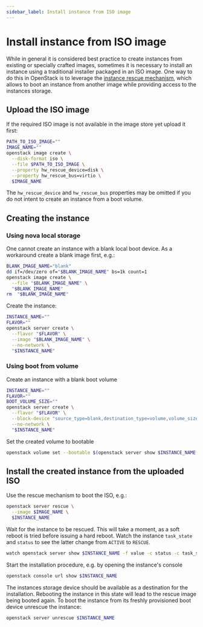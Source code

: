 ```yaml
---
sidebar_label: Install instance from ISO image
---
```


# Install instance from ISO image

While in general it is considered best practice to create instances from existing or specially crafted images, sometimes it is necessary to install an instance using a traditional installer packaged in an ISO image.
One way to do this in OpenStack is to leverage the [instance rescue mechanism](https://docs.openstack.org/nova/latest/user/rescue.html), which allows to boot an instance from another image while providing access to the instances storage.

## Upload the ISO image

If the required ISO image is not available in the image store yet upload it first:

```bash
PATH_TO_ISO_IMAGE=""
IMAGE_NAME=""
openstack image create \
  --disk-format iso \
  --file $PATH_TO_ISO_IMAGE \
  --property hw_rescue_device=disk \
  --property hw_rescue_bus=virtio \
  $IMAGE_NAME
```

The `hw_rescue_device` and `hw_rescue_bus` properties may be omitted if you do not intent to create an instance from a boot volume.

## Creating the instance

### Using nova local storage

One cannot create an instance with a blank local boot device. As a workaround create a blank image first, e.g.:

```bash
BLANK_IMAGE_NAME="blank"
dd if=/dev/zero of="$BLANK_IMAGE_NAME" bs=1k count=1
openstack image create \
  --file "$BLANK_IMAGE_NAME" \
  "$BLANK_IMAGE_NAME"
rm  "$BLANK_IMAGE_NAME"
```

Create the instance:

```bash
INSTANCE_NAME=""
FLAVOR=""
openstack server create \
  --flavor "$FLAVOR" \
  --image "$BLANK_IMAGE_NAME" \
  --no-network \
  "$INSTANCE_NAME"
```

### Using boot from volume

Create an instance with a blank boot volume

```bash
INSTANCE_NAME=""
FLAVOR=""
BOOT_VOLUME_SIZE=""
openstack server create \
  --flavor "$FLAVOR" \
  --block-device "source_type=blank,destination_type=volume,volume_size=$BOOT_VOLUME_SIZE,boot_index=0" \
  --no-network \
  "$INSTANCE_NAME"
```

Set the created volume to bootable

```bash
openstack volume set --bootable $(openstack server show $INSTANCE_NAME -f json -c attached_volumes | jq -r '.attached_volumes | first | .id')
```

## Install the created instance from the uploaded ISO 

Use the rescue mechanism to boot the ISO, e.g.:

```bash
openstack server rescue \
  --image $IMAGE_NAME \
  $INSTANCE_NAME
```

Wait for the instance to be rescued. This will take a moment, as a soft reboot is tried before issuing a hard reboot.
Watch the instance `task_state` and `status` to see the latter change from `ACTIVE` to `RESCUE`.

```bash
watch openstack server show $INSTANCE_NAME -f value -c status -c task_state
```

Start the installation procedure, e.g. by opening the instance's console

```bash
openstack console url show $INSTANCE_NAME
```

The instances storage device should be available as a destination for the installation.
Rebooting the instance in this state will lead to the rescue image being booted again.
To boot the instance from its freshly provisioned boot device unrescue the instance:

```bash
openstack server unrescue $INSTANCE_NAME
```
